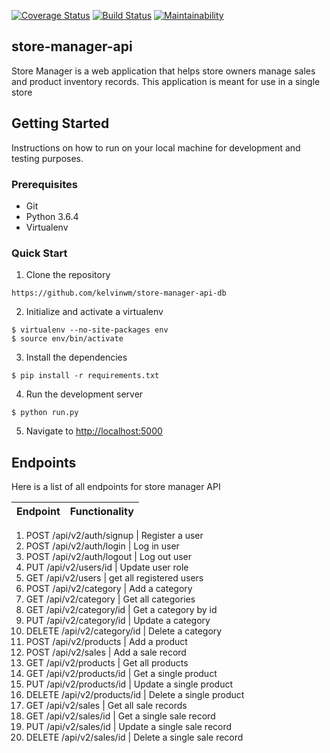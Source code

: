 [![Coverage Status](https://coveralls.io/repos/github/kelvinwm/store-manager-api-db/badge.svg?branch=travis-config)](https://coveralls.io/github/kelvinwm/store-manager-api-db?branch=travis-config)
[![Build Status](https://travis-ci.org/kelvinwm/store-manager-api-db.svg?branch=heroku-config)](https://travis-ci.org/kelvinwm/store-manager-api-db)
[![Maintainability](https://api.codeclimate.com/v1/badges/a763257e90829b1e6e99/maintainability)](https://codeclimate.com/github/kelvinwm/store-manager-api-db/maintainability)

## store-manager-api

Store Manager is a web application that helps store owners manage sales and product inventory
records. This application is meant for use in a single store

## Getting Started

Instructions on how to run on your local machine for development and testing purposes. 

### Prerequisites

* Git
* Python 3.6.4
* Virtualenv

### Quick Start

1. Clone the repository

```
https://github.com/kelvinwm/store-manager-api-db
```
2. Initialize and activate a virtualenv

```
$ virtualenv --no-site-packages env
$ source env/bin/activate
```

3. Install the dependencies

```
$ pip install -r requirements.txt
```

4. Run the development server

```
$ python run.py
```

5. Navigate to [http://localhost:5000](http://localhost:5000)

## Endpoints
Here is a list of all endpoints for store manager API

Endpoint | Functionality 
------------ | -------------

1. POST /api/v2/auth/signup |	Register a user
2. POST /api/v2/auth/login	| Log in user
3. POST /api/v2/auth/logout	| Log out user
4. PUT /api/v2/users/id |	Update user role
5. GET /api/v2/users	| get all registered users
6. POST /api/v2/category	| Add a category
7. GET /api/v2/category	| Get all categories
8. GET /api/v2/category/id	| Get a category by id
9. PUT /api/v2/category/id |	Update a category
10. DELETE /api/v2/category/id | Delete a category
11. POST /api/v2/products	| Add a product
12. POST /api/v2/sales	| Add a sale record
13. GET /api/v2/products	| Get all products
14. GET /api/v2/products/id	| Get a single product
15. PUT /api/v2/products/id	| Update a single product
16. DELETE /api/v2/products/id	| Delete a single product
17. GET /api/v2/sales	| Get all sale records
18. GET /api/v2/sales/id	| Get a single sale record
19. PUT /api/v2/sales/id	| Update a single sale record
20. DELETE /api/v2/sales/id	| Delete a single sale record


